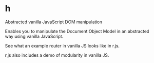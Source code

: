 # h
Abstracted vanilla JavaScript DOM manipulation

Enables you to manipulate the Document Object Model in an abstracted way using vanilla JavaScript.

See what an example router in vanilla JS looks like in r.js.

r.js also includes a demo of modularity in vanilla JS.
